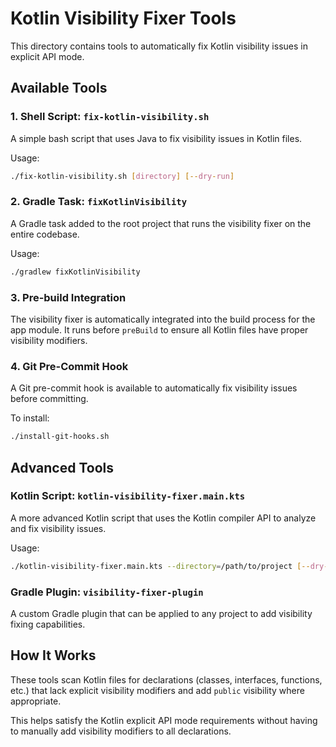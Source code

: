# Kotlin Visibility Fixer Tools

This directory contains tools to automatically fix Kotlin visibility issues in explicit API mode.

## Available Tools

### 1. Shell Script: `fix-kotlin-visibility.sh`

A simple bash script that uses Java to fix visibility issues in Kotlin files.

Usage:
```bash
./fix-kotlin-visibility.sh [directory] [--dry-run]
```

### 2. Gradle Task: `fixKotlinVisibility`

A Gradle task added to the root project that runs the visibility fixer on the entire codebase.

Usage:
```bash
./gradlew fixKotlinVisibility
```

### 3. Pre-build Integration

The visibility fixer is automatically integrated into the build process for the app module.
It runs before `preBuild` to ensure all Kotlin files have proper visibility modifiers.

### 4. Git Pre-Commit Hook

A Git pre-commit hook is available to automatically fix visibility issues before committing.

To install:
```bash
./install-git-hooks.sh
```

## Advanced Tools

### Kotlin Script: `kotlin-visibility-fixer.main.kts`

A more advanced Kotlin script that uses the Kotlin compiler API to analyze and fix visibility issues.

Usage:
```bash
./kotlin-visibility-fixer.main.kts --directory=/path/to/project [--dry-run]
```

### Gradle Plugin: `visibility-fixer-plugin`

A custom Gradle plugin that can be applied to any project to add visibility fixing capabilities.

## How It Works

These tools scan Kotlin files for declarations (classes, interfaces, functions, etc.) that lack explicit visibility modifiers and add `public` visibility where appropriate.

This helps satisfy the Kotlin explicit API mode requirements without having to manually add visibility modifiers to all declarations.
